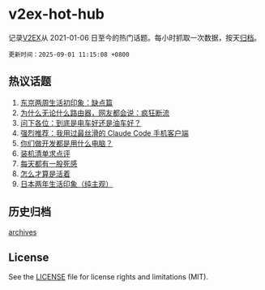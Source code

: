 # v2ex-hot-hub

 记录[V2EX](https://www.v2ex.com/)从 2021-01-06 日至今的热门话题。每小时抓取一次数据，按天[归档](archives)。

`更新时间：2025-09-01 11:15:08 +0800`

## 热议话题

1. [东京两周生活初印象：缺点篇](https://www.v2ex.com/t/1156053)
1. [为什么无论什么路由器，网友都会说：疯狂断流](https://www.v2ex.com/t/1156081)
1. [问下各位：到底是电车好还是油车好？](https://www.v2ex.com/t/1156084)
1. [强烈推荐：我用过最丝滑的 Claude Code 手机客户端](https://www.v2ex.com/t/1156040)
1. [你们做开发都是用什么电脑？](https://www.v2ex.com/t/1156151)
1. [装机清单求点评](https://www.v2ex.com/t/1156133)
1. [每天都有一股死感](https://www.v2ex.com/t/1156043)
1. [怎么才算是活着](https://www.v2ex.com/t/1156159)
1. [日本两年生活印象（纯主观）](https://www.v2ex.com/t/1156144)

## 历史归档

[archives](archives)

## License

See the [LICENSE](LICENSE) file for license rights and limitations (MIT).
